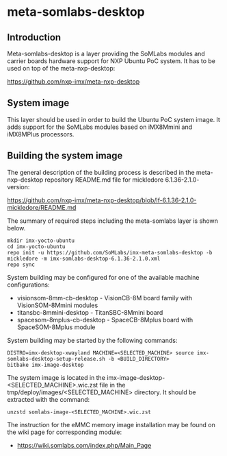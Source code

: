 # meta-somlabs-desktop

## Introduction

Meta-somlabs-desktop is a layer providing the SoMLabs modules and carrier boards hardware support for NXP Ubuntu PoC system. It has to be used on top of the meta-nxp-desktop:

https://github.com/nxp-imx/meta-nxp-desktop

## System image

This layer should be used in order to build the Ubuntu PoC system image. It adds support for the SoMLabs modules based on iMX8Mmini and iMX8MPlus processors.

## Building the system image

The general description of the building process is described in the meta-nxp-desktop repository README.md file for mickledore 6.1.36-2.1.0- version:

https://github.com/nxp-imx/meta-nxp-desktop/blob/lf-6.1.36-2.1.0-mickledore/README.md

The summary of required steps including the meta-somlabs layer is shown below.

```shell
mkdir imx-yocto-ubuntu
cd imx-yocto-ubuntu
repo init -u https://github.com/SoMLabs/imx-meta-somlabs-desktop -b mickledore -m imx-somlabs-desktop-6.1.36-2.1.0.xml
repo sync
```

System building may be configured for one of the available machine configurations:

* visionsom-8mm-cb-desktop - VisionCB-8M board family with VisionSOM-8Mmini modules
* titansbc-8mmini-desktop - TitanSBC-8Mmini board
* spacesom-8mplus-cb-desktop - SpaceCB-8Mplus board with SpaceSOM-8Mplus module

System building may be started by the following commands:

```shell
DISTRO=imx-desktop-xwayland MACHINE=<SELECTED_MACHINE> source imx-somlabs-desktop-setup-release.sh -b <BUILD_DIRECTORY>
bitbake imx-image-desktop
```

The system image is located in the imx-image-desktop-<SELECTED_MACHINE>.wic.zst file in the tmp/deploy/images/<SELECTED_MACHINE> directory. It should be extracted with the command:

```shell
unzstd somlabs-image-<SELECTED_MACHINE>.wic.zst
```

The instruction for the eMMC memory image installation may be found on the wiki page for corresponding module:

* https://wiki.somlabs.com/index.php/Main_Page
